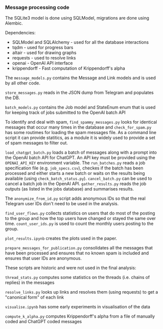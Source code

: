 ### Message processing code

The SQLite3 model is done using SQLModel, migrations are done using Alembic.

Dependencies:
* SQLModel and SQLAlchemy - used for all the database interactions
* tqdm - used for progress bars
* altair - used for drawing graphs
* requests - used to resolve links
* openai - OpenAI API interface
* krippendorff - Fast computation of Krippendorff's alpha

The `message_models.py` contains the Message and Link models and is used by all other code.

`store_messages.py` reads in the JSON dump from Telegram and populates the DB.

`batch_models.py` contains the Job model and StateEnum enum that is used for keeping track of jobs submitted to the OpenAI batch API

To identify and deal with spam, `find_spammy_messages.py` looks for identical messages that occur many times in the database and
`check_for_spam.py` has some routimes for loading the spam messages file. As a command line script it can provide statitics, as a module it is widely used to provide a set of spam messages to filter out.

`load_chatgpt_batch.py` loads a batch of messages along with a prompt into the OpenAI batch API for ChatGPT. An API key must be provided using the `OPENAI_API_KEY` environment variable. The `run_batches.py` reads a job specification file (e.g. `job_specs.csv`),
checkes if the batch has been processed and either starts a new batch or waits on the results being available (using `check_batch_status.py`). `cancel_batch.py` can be used to cancel a batch job in the OpenAI API. `gather_results.py` reads the job outputs (as listed in the jobs database) and summarises results.

The `anonymize_from_id.py` script adds anonymous IDs so that the real Telegram user IDs don't need to be used in the analysis.

`find_user_flows.py` collects statistics on users that do most of the posting to the group and how the top users have changed or stayed the same over time. `count_user_ids.py` is used to count the monthly users posting to the group.

`plot_results.ipynb` creates the plots used in the paper.

`prepare_messages_for_publication.py` consolidates all the messages that have been processed and ensures that no known spam is included and ensures that user IDs are anonymous.

These scripts are historic and were not used in the final analysis:

`thread_stats.py` computes some statistics on the threads (i.e. chains of replies) in the messages

`resolve_links.py` looks up links and resolves them (using requests) to get a "canonical form" of each link

`visualise.ipynb` has some early experiments in visualisation of the data

`compute_k_alpha.py` computes Krippendorff's alpha from a file of manually coded and ChatGPT coded messages
